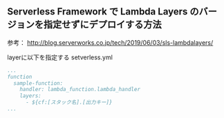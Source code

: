 ## Serverless Framework で Lambda Layers のバージョンを指定せずにデプロイする方法
参考： http://blog.serverworks.co.jp/tech/2019/06/03/sls-lambdalayers/

layerに以下を指定する
setverless.yml
```yaml
...
function
  sample-function:
    handler: lambda_function.lambda_handler
    layers:
      - ${cf:[スタック名].[出力キー]}
...
```
